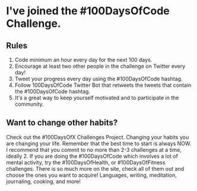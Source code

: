 #  I've joined the #100DaysOfCode Challenge.
## Rules
1. Code minimum an hour every day for the next 100 days.
2. Encourage at least two other people in the challenge on Twitter every day!
3. Tweet your progress every day using the #100DaysOfCode hashtag.
4. Follow 100DaysOfCode Twitter Bot that retweets the tweets that contain the #100DaysOfCode hashtag. 
5. It's a great way to keep    yourself motivated and to participate in the community.
## Want to change other habits?
 Check out the #100DaysOfX Challenges Project. Changing your habits you are changing your life. Remember that the best time to   start is always NOW.
 I recommend that you commit to no more than 2-3 challenges at a time, ideally 2. If you are doing the #100DaysOfCode which       involves a lot of mental activity, try the #100DaysOfHealth, or #100DaysOfFitness challenges. There is so much more on the     site, check all of them out and choose the ones you want to acquire! Languages, writing, meditation, journaling, cooking, and   more!




